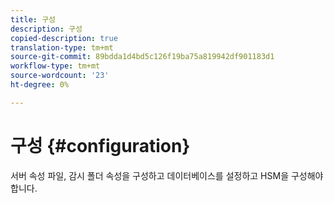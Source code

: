 ```yaml
---
title: 구성
description: 구성
copied-description: true
translation-type: tm+mt
source-git-commit: 89bdda1d4bd5c126f19ba75a819942df901183d1
workflow-type: tm+mt
source-wordcount: '23'
ht-degree: 0%

---
```



# 구성 {#configuration}

서버 속성 파일, 감시 폴더 속성을 구성하고 데이터베이스를 설정하고 HSM을 구성해야 합니다.
